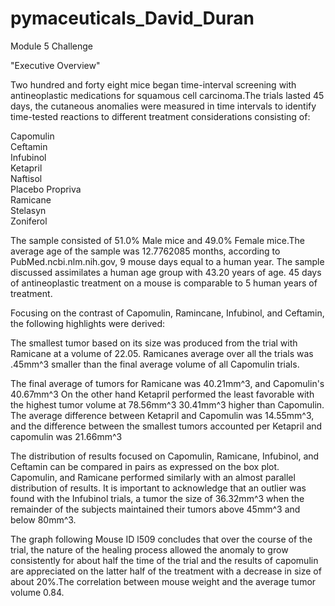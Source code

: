 # pymaceuticals_David_Duran
Module 5 Challenge

"Executive Overview"

Two hundred and forty eight mice began time-interval screening with 
antineoplastic medications for squamous cell carcinoma.The trials lasted 45 days, the cutaneous
anomalies were measured in time intervals to identify time-tested reactions to different 
treatment considerations consisting of: 

Capomulin	
Ceftamin	
Infubinol	
Ketapril	
Naftisol	
Placebo	
Propriva	
Ramicane	
Stelasyn	
Zoniferol	


The sample consisted of 51.0% Male mice and 49.0% Female mice.The average age of the sample
was 12.7762085 months, according to PubMed.ncbi.nlm.nih.gov, 9 mouse days equal to a human year.
The sample discussed assimilates a human age group with 43.20 years of age.
45 days of antineoplastic treatment on a mouse is comparable to 5 human years of treatment.

Focusing on the contrast of Capomulin, Ramincane, Infubinol, and Ceftamin, the following 
highlights were derived:


The smallest tumor based on its size was produced from the trial with Ramicane at a volume of 22.05.
Ramicanes average over all the trials was .45mm^3 smaller than the final average volume of all Capomulin
trials.

The final average of tumors for Ramicane was 40.21mm^3, and Capomulin's 40.67mm^3 
On the other hand Ketapril performed the least favorable with the highest tumor volume at 78.56mm^3
30.41mm^3 higher than Capomulin. The average difference between Ketapril and Capomulin was 14.55mm^3, and
the difference between the smallest tumors accounted per Ketapril and capomulin was 21.66mm^3

The distribution of results focused on Capomulin, Ramicane, Infubinol, and Ceftamin can be compared 
in pairs as expressed on the box plot. Capomulin, and Ramicane performed similarly with an almost
parallel distribution of results. It is important to acknowledge that an outlier was found with 
the Infubinol trials, a tumor the size of 36.32mm^3 when the remainder of the subjects maintained 
their tumors above 45mm^3 and below 80mm^3.

The graph following Mouse ID l509 concludes that over the course of the trial, the nature of 
the healing process allowed the anomaly to grow consistently for about half the time of the 
trial and the results of capomulin are appreciated on the latter half of the treatment with a decrease 
in size of about 20%.The correlation between mouse weight and the average tumor volume 0.84. 






